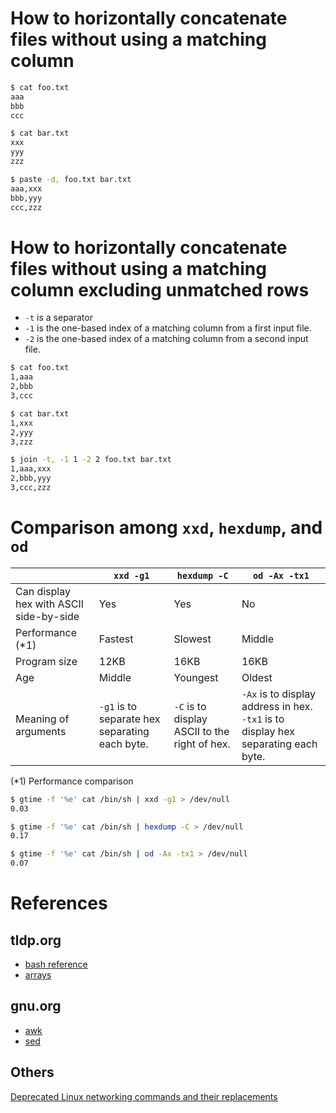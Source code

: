 # How to horizontally concatenate files without using a matching column
```bash
$ cat foo.txt 
aaa
bbb
ccc

$ cat bar.txt 
xxx
yyy
zzz

$ paste -d, foo.txt bar.txt
aaa,xxx
bbb,yyy
ccc,zzz
```

# How to horizontally concatenate files without using a matching column excluding unmatched rows
* `-t` is a separator
* `-1` is the one-based index of a matching column from a first input file.
* `-2` is the one-based index of a matching column from a second input file.
```bash
$ cat foo.txt
1,aaa
2,bbb
3,ccc

$ cat bar.txt
1,xxx
2,yyy
3,zzz

$ join -t, -1 1 -2 2 foo.txt bar.txt
1,aaa,xxx
2,bbb,yyy
3,ccc,zzz
````

# Comparison among `xxd`, `hexdump`, and `od`
||`xxd -g1`|`hexdump -C`|`od -Ax -tx1`
|---|---|---|---
|Can display hex with ASCII side-by-side|Yes|Yes|No
|Performance (*1)|Fastest|Slowest|Middle
|Program size|12KB|16KB|16KB
|Age|Middle|Youngest|Oldest
|Meaning of arguments|`-g1` is to separate hex separating each byte.|`-C` is to display ASCII to the right of hex.|`-Ax` is to display address in hex. `-tx1` is to display hex separating each byte.

(*1) Performance comparison
```bash
$ gtime -f '%e' cat /bin/sh | xxd -g1 > /dev/null
0.03

$ gtime -f '%e' cat /bin/sh | hexdump -C > /dev/null
0.17

$ gtime -f '%e' cat /bin/sh | od -Ax -tx1 > /dev/null
0.07
```

# References
## tldp.org
* [bash reference](http://tldp.org/LDP/abs/html/refcards.html)
* [arrays](http://tldp.org/LDP/abs/html/arrays.html)

## gnu.org
* [awk](https://www.gnu.org/software/gawk/manual/gawk.html)
* [sed](https://www.gnu.org/software/sed/manual/sed.html)

## Others
[Deprecated Linux networking commands and their replacements](https://dougvitale.wordpress.com/2011/12/21/deprecated-linux-networking-commands-and-their-replacements)
